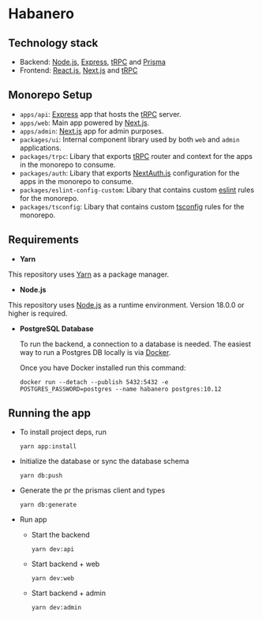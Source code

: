 # Habanero

## Technology stack

- Backend: [Node.js](https://nodejs.org/en/), [Express](https://expressjs.com/), [tRPC](https://trpc.io/) and [Prisma](https://www.prisma.io/)
- Frontend: [React.js](https://reactjs.org/), [Next.js](https://nextjs.org/) and [tRPC](https://trpc.io/)

## Monorepo Setup

- `apps/api`: [Express](https://expressjs.com/) app that hosts the [tRPC](https://trpc.io/) server.
- `apps/web`: Main app powered by [Next.js](https://nextjs.org).
- `apps/admin`: [Next.js](https://nextjs.org) app for admin purposes.
- `packages/ui`: Internal component library used by both `web` and `admin` applications.
- `packages/trpc`: Libary that exports [tRPC](https://trpc.io/) router and context for the apps in the monorepo to consume.
- `packages/auth`: Libary that exports [NextAuth.js](https://next-auth.js.org/) configuration for the apps in the monorepo to consume.
- `packages/eslint-config-custom`: Libary that contains custom [eslint](https://eslint.org/) rules for the monorepo.
- `packages/tsconfig`: Libary that contains custom [tsconfig](https://www.typescriptlang.org/tsconfig) rules for the monorepo.

## Requirements

- **Yarn**

This repository uses [Yarn](https://classic.yarnpkg.com/lang/en/) as a package manager.

- **Node.js**

This repository uses [Node.js](https://nodejs.org/en/) as a runtime environment. Version 18.0.0 or higher is required.

- **PostgreSQL Database**

  To run the backend, a connection to a database is needed. The easiest way to run a Postgres DB locally is via [Docker](https://www.docker.com/).

  Once you have Docker installed run this command:

  ```
  docker run --detach --publish 5432:5432 -e POSTGRES_PASSWORD=postgres --name habanero postgres:10.12
  ```

## Running the app

- To install project deps, run

  ```
  yarn app:install
  ```

- Initialize the database or sync the database schema

  ```
  yarn db:push
  ```

- Generate the pr the prismas client and types

  ```
  yarn db:generate
  ```

- Run app

  - Start the backend

    ```
    yarn dev:api
    ```

  - Start backend + web

    ```
    yarn dev:web
    ```

  - Start backend + admin

    ```
    yarn dev:admin
    ```
